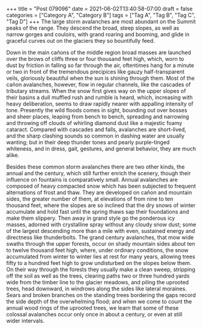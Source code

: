 +++
title = "Post 079096"
date = 2021-06-02T13:40:58-07:00
draft = false
categories = ["Category A", "Category B"]
tags = ["Tag A", "Tag B", "Tag C", "Tag D"]
+++
The large storm avalanches are most abundant on the Summit peaks of the range. They descend the broad, steep slopes, as well as narrow gorges and couloirs, with grand roaring and booming, and glide in graceful curves out on the glaciers they so bountifully feed.

Down in the main cañons of the middle region broad masses are launched over the brows of cliffs three or four thousand feet high, which, worn to dust by friction in falling so far through the air, oftentimes hang for a minute or two in front of the tremendous precipices like gauzy half-transparent veils, gloriously beautiful when the sun is shining through them. Most of the cañon avalanches, however, flow in regular channels, like the cascades of tributary streams. When the snow first gives way on the upper slopes of their basins a dull muffled rush and rumble is heard, which, increasing with heavy deliberation, seems to draw rapidly nearer with appalling intensity of tone. Presently the wild floods comes in sight, bounding out over bosses and sheer places, leaping from bench to bench, spreading and narrowing and throwing off clouds of whirling diamond dust like a majestic foamy cataract. Compared with cascades and falls, avalanches are short-lived, and the sharp clashing sounds so common in dashing water are usually wanting; but in their deep thunder tones and pearly purple-tinged whiteness, and in dress, gait, gestures, and general behavior, they are much alike.

Besides these common storm avalanches there are two other kinds, the annual and the century, which still further enrich the scenery, though their influence on fountains is comparatively small. Annual avalanches are composed of heavy compacted snow which has been subjected to frequent alternations of frost and thaw. They are developed on cañon and mountain sides, the greater number of them, at elevations of from nine to ten thousand feet, where the slopes are so inclined that the dry snows of winter accumulate and hold fast until the spring thaws sap their foundations and make them slippery. Then away in grand style go the ponderous icy masses, adorned with crystalline spray without any cloudy snow dust; some of the largest descending more than a mile with even, sustained energy and directness like thunderbolts. The grand century avalanches, that mow wide swaths through the upper forests, occur on shady mountain sides about ten to twelve thousand feet high, where, under ordinary conditions, the snow accumulated from winter to winter lies at rest for many years, allowing trees fifty to a hundred feet high to grow undisturbed on the slopes below them. On their way through the forests they usually make a clean sweep, stripping off the soil as well as the trees, clearing paths two or three hundred yards wide from the timber line to the glacier meadows, and piling the uprooted trees, head downward, in windrows along the sides like lateral moraines. Sears and broken branches on the standing trees bordering the gaps record the side depth of the overwhelming flood; and when we come to count the annual wood rings of the uprooted trees, we learn that some of these colossal avalanches occur only once in about a century, or even at still wider intervals.
